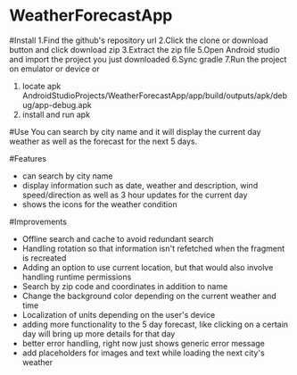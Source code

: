 # WeatherForecastApp
#Install
1.Find the github's repository url
2.Click the clone or download button and click download zip
3.Extract the zip file
5.Open Android studio and import the project you just downloaded
6.Sync gradle
7.Run the project on emulator or device
or
1. locate apk AndroidStudioProjects/WeatherForecastApp/app/build/outputs/apk/debug/app-debug.apk
2. install and run apk

#Use
You can search by city name and it will display the current day weather as well as the forecast for
the next 5 days.

#Features
- can search by city name
- display information such as date, weather and description, wind speed/direction as well as 3 hour
  updates for the current day
- shows the icons for the weather condition

#Improvements
- Offline search and cache to avoid redundant search
- Handling rotation so that information isn't refetched when the fragment is recreated
- Adding an option to use current location, but that would also involve handling runtime permissions
- Search by zip code and coordinates in addition to name
- Change the background color depending on the current weather and time
- Localization of units depending on the user's device
- adding more functionality to the 5 day forecast, like clicking on a certain day will bring up more
  details for that day
- better error handling, right now just shows generic error message
- add placeholders for images and text while loading the next city's weather
